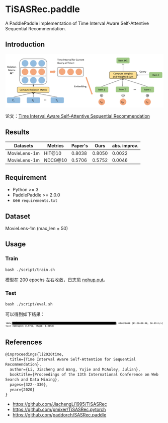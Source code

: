 
# TiSASRec.paddle
A PaddlePaddle implementation of Time Interval Aware Self-Attentive Sequential Recommendation.

## Introduction

![model](images/model.png)

论文：[Time Interval Aware Self-Attentive Sequential Recommendation](https://cseweb.ucsd.edu/~jmcauley/pdfs/wsdm20b.pdf)

## Results

| Datasets     | Metrics | Paper's | Ours   | abs. improv. |
| ------------ | ------- | ------- | ------ | ------------ |
| MovieLens-1m | HIT@10  | 0.8038  | 0.8050 | 0.0022       |
| MovieLens-1m | NDCG@10 | 0.5706  | 0.5752 | 0.0046       |

## Requirement

- Python >= 3
- PaddlePaddle >= 2.0.0
- see `requirements.txt`

## Dataset
MovieLens-1m (max_len = 50)

## Usage

### Train

```shell
bash ./script/train.sh
```

模型在 200 epochs 左右收敛，日志见 [nohup.out](./ml-1m_default/nohup.out)。

### Test

```shell
bash ./script/eval.sh
```

可以得到如下结果：

![result](images/result.png)


## References

```
@inproceedings{li2020time,
  title={Time Interval Aware Self-Attention for Sequential Recommendation},
  author={Li, Jiacheng and Wang, Yujie and McAuley, Julian},
  booktitle={Proceedings of the 13th International Conference on Web Search and Data Mining},
  pages={322--330},
  year={2020}
}
```

* https://github.com/JiachengLi1995/TiSASRec
* https://github.com/pmixer/TiSASRec.pytorch
* https://github.com/paddorch/SASRec.paddle
